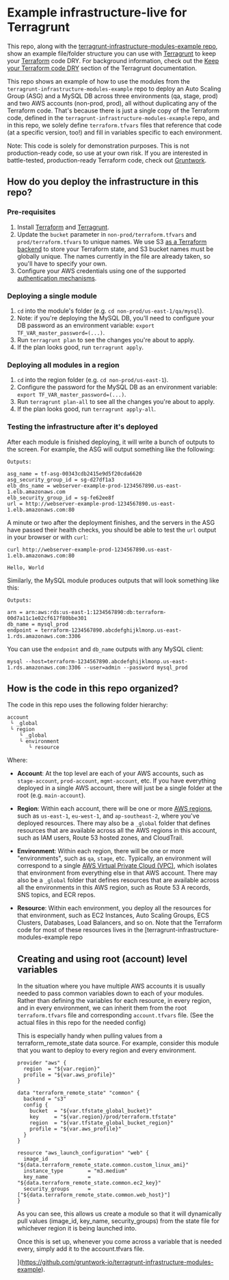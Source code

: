 # Example infrastructure-live for Terragrunt

This repo, along with the [terragrunt-infrastructure-modules-example 
repo](https://github.com/gruntwork-io/terragrunt-infrastructure-modules-example), show an example file/folder structure
you can use with [Terragrunt](https://github.com/gruntwork-io/terragrunt) to keep your 
[Terraform](https://www.terraform.io) code DRY. For background information, check out the [Keep your Terraform code
DRY](https://github.com/gruntwork-io/terragrunt#keep-your-terraform-code-dry) section of the Terragrunt documentation.

This repo shows an example of how to use the modules from the `terragrunt-infrastructure-modules-example` repo to 
deploy an Auto Scaling Group (ASG) and a MySQL DB across three environments (qa, stage, prod) and two AWS accounts 
(non-prod, prod), all without duplicating any of the Terraform code. That's because there is just a single copy of 
the Terraform code, defined in the `terragrunt-infrastructure-modules-example` repo, and in this repo, we solely define
`terraform.tfvars` files that reference that code (at a specific version, too!) and fill in variables specific to each 
environment. 

Note: This code is solely for demonstration purposes. This is not production-ready code, so use at your own risk. If 
you are interested in battle-tested, production-ready Terraform code, check out [Gruntwork](http://www.gruntwork.io/).




## How do you deploy the infrastructure in this repo?


### Pre-requisites 

1. Install [Terraform](https://www.terraform.io/) and [Terragrunt](https://github.com/gruntwork-io/terragrunt).
1. Update the `bucket` parameter in `non-prod/terraform.tfvars` and `prod/terraform.tfvars` to unique names. We use S3
   [as a Terraform backend](https://www.terraform.io/docs/backends/types/s3.html) to store your Terraform state, and
   S3 bucket names must be globally unique. The names currently in the file are already taken, so you'll have to 
   specify your own.
1. Configure your AWS credentials using one of the supported [authentication 
   mechanisms](https://www.terraform.io/docs/providers/aws/#authentication).


### Deploying a single module    

1. `cd` into the module's folder (e.g. `cd non-prod/us-east-1/qa/mysql`). 
1. Note: if you're deploying the MySQL DB, you'll need to configure your DB password as an environment variable:
   `export TF_VAR_master_password=(...)`.
1. Run `terragrunt plan` to see the changes you're about to apply.
1. If the plan looks good, run `terragrunt apply`.


### Deploying all modules in a region

1. `cd` into the region folder (e.g. `cd non-prod/us-east-1`).
1. Configure the password for the MySQL DB as an environment variable: `export TF_VAR_master_password=(...)`.
1. Run `terragrunt plan-all` to see all the changes you're about to apply.
1. If the plan looks good, run `terragrunt apply-all`.


### Testing the infrastructure after it's deployed

After each module is finished deploying, it will write a bunch of outputs to the screen. For example, the ASG will
output something like the following:

```
Outputs:

asg_name = tf-asg-00343cdb2415e9d5f20cda6620
asg_security_group_id = sg-d27df1a3
elb_dns_name = webserver-example-prod-1234567890.us-east-1.elb.amazonaws.com
elb_security_group_id = sg-fe62ee8f
url = http://webserver-example-prod-1234567890.us-east-1.elb.amazonaws.com:80
```

A minute or two after the deployment finishes, and the servers in the ASG have passed their health checks, you should
be able to test the `url` output in your browser or with `curl`:

```
curl http://webserver-example-prod-1234567890.us-east-1.elb.amazonaws.com:80

Hello, World
```

Similarly, the MySQL module produces outputs that will look something like this:

```
Outputs:

arn = arn:aws:rds:us-east-1:1234567890:db:terraform-00d7a11c1e02cf617f80bbe301
db_name = mysql_prod
endpoint = terraform-1234567890.abcdefghijklmonp.us-east-1.rds.amazonaws.com:3306
```

You can use the `endpoint` and `db_name` outputs with any MySQL client:
 
```
mysql --host=terraform-1234567890.abcdefghijklmonp.us-east-1.rds.amazonaws.com:3306 --user=admin --password mysql_prod
```






## How is the code in this repo organized?

The code in this repo uses the following folder hierarchy:
 
```
account
 └ _global
 └ region
    └ _global
    └ environment
       └ resource
```

Where:

* **Account**: At the top level are each of your AWS accounts, such as `stage-account`, `prod-account`, `mgmt-account`, 
  etc. If you have everything deployed in a single AWS account, there will just be a single folder at the root (e.g. 
  `main-account`).
  
* **Region**: Within each account, there will be one or more [AWS 
  regions](http://docs.aws.amazon.com/AWSEC2/latest/UserGuide/using-regions-availability-zones.html), such as 
  `us-east-1`, `eu-west-1`, and `ap-southeast-2`, where you've deployed resources. There may also be a `_global` 
  folder that defines resources that are available across all the AWS regions in this account, such as IAM users, 
  Route 53 hosted zones, and CloudTrail. 

* **Environment**: Within each region, there will be one or more "environments", such as `qa`, `stage`, etc. Typically, 
  an environment will correspond to a single [AWS Virtual Private Cloud (VPC)](https://aws.amazon.com/vpc/), which 
  isolates that environment from everything else in that AWS account. There may also be a `_global` folder 
  that defines resources that are available across all the environments in this AWS region, such as Route 53 A records, 
  SNS topics, and ECR repos.
  
* **Resource**: Within each environment, you deploy all the resources for that environment, such as EC2 Instances, Auto
  Scaling Groups, ECS Clusters, Databases, Load Balancers, and so on. Note that the Terraform code for most of these
  resources lives in the [terragrunt-infrastructure-modules-example 
  repo

  ## Creating and using root (account) level variables

  In the situation where you have multiple AWS accounts it is usually needed to pass common variables down to each of your modules. Rather than defining the variables for each resource, in every region, and in every environment, we can inherit them from the root `terraform.tfvars` file and corresponding `account.tfvars` file. (See the actual files in this repo for the needed config)

  This is especially handy when pulling values from a terraform_remote_state data source. For example, consider this module that you want to deploy to every region and every environment.

  ```
  provider "aws" {
    region  = "${var.region}"
    profile = "${var.aws_profile}"
  }

  data "terraform_remote_state" "common" {
    backend = "s3"
    config {
      bucket  = "${var.tfstate_global_bucket}"
      key     = "${var.region}/prod/terraform.tfstate"
      region  = "${var.tfstate_global_bucket_region}"
      profile = "${var.aws_profile}"
    }
  }

  resource "aws_launch_configuration" "web" {
    image_id             = "${data.terraform_remote_state.common.custom_linux_ami}"
    instance_type        = "m3.medium"
    key_name             = "${data.terraform_remote_state.common.ec2_key}"
    security_groups      = ["${data.terraform_remote_state.common.web_host}"]
  }
  ```

  As you can see, this allows us create a module so that it will dynamically pull values (image_id, key_name, security_groups) from the state file for whichever region it is being launched into.

  Once this is set up, whenever you come across a variable that is needed every, simply add it to the account.tfvars file.

  ](https://github.com/gruntwork-io/terragrunt-infrastructure-modules-example).
